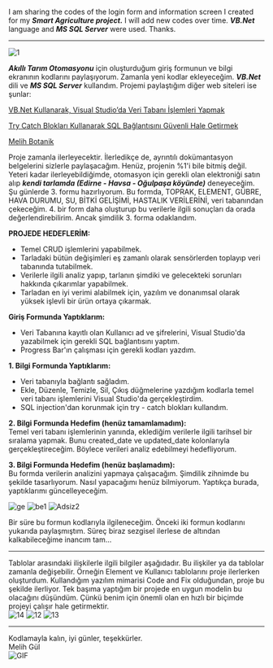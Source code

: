 I am sharing the codes of the login form and information screen I created for my _**Smart Agriculture project.**_ I will add new codes over time. _**VB.Net**_ language and _**MS SQL Server**_ were used. Thanks.

-------------------------------------------------------------------------------------------------------------------------------------------------------------------------------------------

![1](https://github.com/melihgl/AkilliTarimOtomasyonu/assets/114761555/f86f8b7a-8757-4723-8571-58a35170e644)

_**Akıllı Tarım Otomasyonu**_ için oluşturduğum giriş formunun ve bilgi ekranının kodlarını paylaşıyorum. Zamanla yeni kodlar ekleyeceğim. _**VB.Net**_ dili ve _**MS SQL Server**_ kullandım. Projemi paylaştığım diğer web siteleri ise şunlar:

[VB.Net Kullanarak, Visual Studio’da Veri Tabanı İşlemleri Yapmak](https://medium.com/@melihgul/vb-net-kullanarak-visual-studioda-veri-taban%C4%B1-ms-sql-server-i%CC%87%C5%9Flemleri-yapmak-22f0f5f5d056) 

[Try Catch Blokları Kullanarak SQL Bağlantısını Güvenli Hale Getirmek](https://medium.com/@melihgul/try-catch-bloklar%C4%B1-kullanarak-sql-ba%C4%9Flant%C4%B1s%C4%B1n%C4%B1-g%C3%BCvenli-hale-getirmek-vb-net-503c29cbc7cc)

[Melih Botanik](https://www.melihbotanik.melihgul.com/index.php/12-12-2023-te-sundugum-akilli-tarim-kodlarim)

Proje zamanla ilerleyecektir. İlerledikçe de, ayrıntılı dokümantasyon belgelerini sizlerle paylaşacağım. Henüz, projenin %1'i bile bitmiş değil. Yeteri kadar ilerleyebildiğimde, otomasyon için gerekli olan elektroniği satın alıp _**kendi tarlamda (Edirne - Havsa - Oğulpaşa köyünde)**_ deneyeceğim. Şu günlerde 3. formu hazırlıyorum. Bu formda, TOPRAK, ELEMENT, GÜBRE, HAVA DURUMU, SU, BİTKİ GELİŞİMİ, HASTALIK VERİLERİNİ, veri tabanından çekeceğim. 4. bir form daha oluşturup bu verilerle ilgili sonuçları da orada değerlendirebilirim. Ancak şimdilik 3. forma odaklandım.

**PROJEDE HEDEFLERİM:**
- Temel CRUD işlemlerini yapabilmek.
- Tarladaki bütün değişimleri eş zamanlı olarak sensörlerden toplayıp veri tabanında tutabilmek.
- Verilerle ilgili analiz yapıp, tarlanın şimdiki ve gelecekteki sorunları hakkında çıkarımlar yapabilmek.
- Tarladan en iyi verimi alabilmek için, yazılım ve donanımsal olarak yüksek işlevli bir ürün ortaya çıkarmak.

**Giriş Formunda Yaptıklarım:**
- Veri Tabanına kayıtlı olan Kullanıcı ad ve şifrelerini, Visual Studio'da yazabilmek için gerekli SQL bağlantısını yaptım.
- Progress Bar'ın çalışması için gerekli kodları yazdım.

**1. Bilgi Formunda Yaptıklarım:**
- Veri tabanıyla bağlantı sağladım.
- Ekle, Düzenle, Temizle, Sil, Çıkış düğmelerine yazdığım kodlarla temel veri tabanı işlemlerini Visual Studio'da gerçekleştirdim.
- SQL injection'dan korunmak için try - catch blokları kullandım.

**2. Bilgi Formunda Hedefim (henüz tamamlamadım):**<br/>
Temel veri tabanı işlemlerinin yanında, eklediğim verilerle ilgili tarihsel bir sıralama yapmak. Bunu created_date ve updated_date kolonlarıyla gerçekleştireceğim. Böylece verileri analiz edebilmeyi hedefliyorum. 

**3. Bilgi Formunda Hedefim (henüz başlamadım):**<br/>
Bu formda verilerin analizini yapmaya çalışacağım. Şimdilik zihnimde bu şekilde tasarlıyorum. Nasıl yapacağımı henüz bilmiyorum. Yaptıkça burada, yaptıklarımı güncelleyeceğim.

![ge](https://github.com/melihgl/AkilliTarimOtomasyonu/assets/114761555/74cbc9e7-bc28-4cf8-ae7f-73ec5c782d85)
![be1](https://github.com/melihgl/AkilliTarimOtomasyonu/assets/114761555/de133e23-a079-45bf-afaa-083cda6accd9)
![Adsiz2](https://github.com/melihgl/AkilliTarimOtomasyonu/assets/114761555/4d55c354-29ac-407e-b3b0-e1b641c07922)

Bir süre bu formun kodlarıyla ilgileneceğim. Önceki iki formun kodlarını yukarıda paylaşmıştım. Süreç biraz sezgisel ilerlese de altından kalkabileceğime inancım tam...  

-------------------------------------------------------------------------------------------------------------------------------------------------------------------------------------------
Tablolar arasındaki ilişkilerle ilgili bilgiler aşağıdadır. Bu ilişkiler ya da tablolar zamanla değişebilir. Örneğin Element ve Kullanıcı tablolarını proje ilerlerken oluşturdum. Kullandığım yazılım mimarisi Code and Fix olduğundan, proje bu şekilde ilerliyor. Tek başıma yaptığım bir projede en uygun modelin bu olacağını düşündüm. Çünkü benim için önemli olan en hızlı bir biçimde projeyi çalışır hale getirmektir.<br/>
![14](https://github.com/melihgl/AkilliTarimOtomasyonu/assets/114761555/c4ce700d-be48-4541-92e2-30483380a416)
![12](https://github.com/melihgl/AkilliTarimOtomasyonu/assets/114761555/e734f039-475a-44ce-9cf7-9db7b0859936)
![13](https://github.com/melihgl/AkilliTarimOtomasyonu/assets/114761555/8addfaec-7b0e-4982-a3c0-392eb56549dc)

-------------------------------------------------------------------------------------------------------------------------------------------------------------------------------------------
Kodlamayla kalın, iyi günler, teşekkürler.<br/>
Melih Gül<br/>
<img align="left" alt="GIF" src="https://user-images.githubusercontent.com/74038190/212750999-42ff8a64-dad8-4772-9648-849968543991.gif"/>
